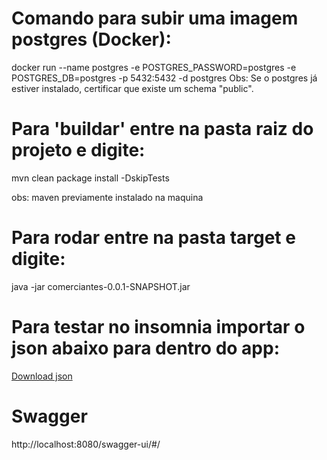 # Comando para subir uma imagem postgres (Docker):

docker run --name postgres -e POSTGRES_PASSWORD=postgres -e POSTGRES_DB=postgres -p 5432:5432 -d postgres
Obs: Se o postgres já estiver instalado, certificar que existe um schema "public". 

<h1>Para 'buildar' entre na pasta raiz do projeto e digite:</h1>

mvn clean package install -DskipTests

obs: maven previamente instalado na maquina

<h1>Para rodar entre na pasta target e digite:</h1>

java -jar comerciantes-0.0.1-SNAPSHOT.jar

<h1>Para testar no insomnia importar o json abaixo para dentro do app:</h1>

<a href="https://drive.google.com/u/0/uc?id=1yr4iO5R6l-_bLSv5QG5ALYDHhYnm3Gjf&export=download">Download json</a>

<h1>Swagger</h1>
http://localhost:8080/swagger-ui/#/